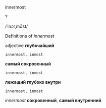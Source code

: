 innermost

?

/ˈinərˌmōst/

Definitions of _innermost_

adjective
**глубочайший**

    innermost, inmost
**самый сокровенный**

    innermost, inmost
**лежащий глубоко внутри**

    innermost, inmost

_innermost_
**сокровенный**, **самый внутренний**